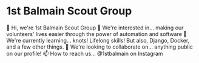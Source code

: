 # 1st Balmain Scout Group

👋 Hi, we're 1st Balmain Scout Group
👀 We're interested in... making our volunteers' lives easier through the power of automation and software
🌱 We're currently learning... knots! Lifelong skills! But also, Django, Docker, and a few other things.
💞️ We're looking to collaborate on... anything public on our profile!
📫 How to reach us... @1stbalmain on Instagram
